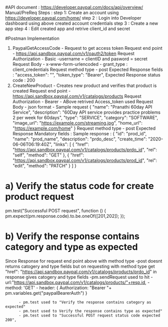 #API document  : https://developer.paypal.com/docs/api/overview/
Manual/PreReq Steps :
step 1: Create an account using https://developer.paypal.com/home/
step 2 : Login into Developer dashboard using above created account credentials
step 3 : Create a new app
step 4 : Edit created app and retrive client_id and secret

#Postman Implementation 
1. PaypalGetAccessCode - Request to get access token 
          Request end point - https://api.sandbox.paypal.com/v1/oauth2/token
          Request Authorization - Basic -username = clientID and pasword = secret
          Request Body - x-www-form-urlencoded - grant_type : client_credentials
          Request method type - post
          Expected Response fields :
            "access_token": "<access token>",
            "token_type": "Bearer",
          Expected Response status code : 200
 2. CreateNewProduct - Creates new product and verifies that product is created
          Request end point - https://api.sandbox.paypal.com/v1/catalogs/products
          Request Authorization - Bearer - ABove retrived Access_token used 
          Request Body - json format - 
                  Sample request
                    {
                      "name": "Pranathi 60day API Service",
                      "description": "60Day API service provides practice problems 2 per week for 60days",
                      "type": "SERVICE",
                      "category": "SOFTWARE",
                      "image_url": "https://example.com/streaming.jpg",
                      "home_url": "https://example.com/home"
                    }
          Request method type - post
          Expected Response Mandatory fields :
                  Sample response :
                  {
                      "id": "prod_id",
                      "name": "prod_name",
                      "description": "prdo_desc",
                      "create_time": "2020-06-06T06:19:40Z",
                      "links": [
                          {
                              "href": "https://api.sandbox.paypal.com/v1/catalogs/products/prdo_id", 
                              "rel": "self",
                              "method": "GET"
                          },
                          {
                              "href": "https://api.sandbox.paypal.com/v1/catalogs/products/prod_id",
                              "rel": "edit",
                              "method": "PATCH"
                          }
                      ]
                  }
                
# a) Verify the status code for create product request
pm.test("Successful POST request", function () {
    pm.expect(pm.response.code).to.be.oneOf([201,202]);
});
# b) Verify the response contains category and type as expected
Since Response for request end point above with method type -post doesnt returns catogery and type fields but on requesting with method type get
          "href": "https://api.sandbox.paypal.com/v1/catalogs/products/prdo_id" in response gives catogery and type fields
          -pm.sendRequest  used to hit 
              - url:"https://api.sandbox.paypal.com/v1/catalogs/products/"+resp.id,
              - method: 'GET'
              - header: {
                      Authorization: "Bearer "+ pm.variables.get("paypalBearerAuth")
                      }
        
          - pm.test used to "Verify the response contains category as expected"
          - pm.test used to Verify the response contains type as expected"
          - pm.test used to "Successful POST request status code expected 200",
